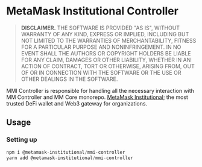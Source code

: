 # MetaMask Institutional Controller

> **DISCLAIMER.** THE SOFTWARE IS PROVIDED "AS IS", WITHOUT WARRANTY OF ANY KIND, EXPRESS OR IMPLIED, INCLUDING BUT NOT LIMITED TO THE WARRANTIES OF MERCHANTABILITY, FITNESS FOR A PARTICULAR PURPOSE AND NONINFRINGEMENT. IN NO EVENT SHALL THE AUTHORS OR COPYRIGHT HOLDERS BE LIABLE FOR ANY CLAIM, DAMAGES OR OTHER LIABILITY, WHETHER IN AN ACTION OF CONTRACT, TORT OR OTHERWISE, ARISING FROM, OUT OF OR IN CONNECTION WITH THE SOFTWARE OR THE USE OR OTHER DEALINGS IN THE SOFTWARE.

MMI Controller is responsible for handling all the necessary interaction with MM Controller and MM Core monorepo. [MetaMask Institutional](https://metamask.io/institutions); the most trusted DeFi wallet and Web3 gateway for organizations.

## Usage

### Setting up

```typescript
npm i @metamask-institutional/mmi-controller
yarn add @metamask-institutional/mmi-controller
```
